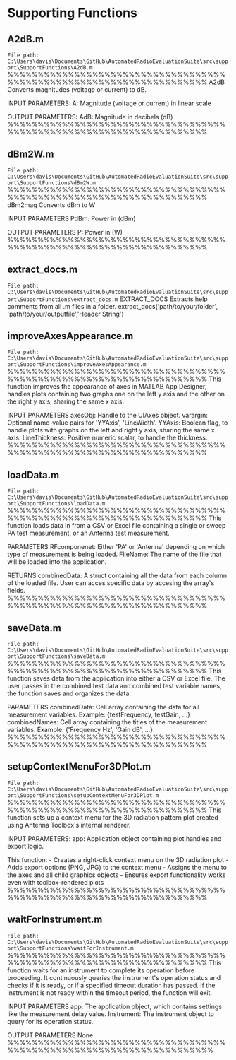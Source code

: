 # Supporting Functions

## A2dB.m
`File path: C:\Users\davis\Documents\GitHub\AutomatedRadioEvaluationSuite\src\support\SupportFunctions\A2dB.m`
 %%%%%%%%%%%%%%%%%%%%%%%%%%%%%%%%%%%%%%%%%%%%%%%%%%%%%%%%%%%%%%%%%%%%%
  A2dB Converts magnitudes (voltage or current) to dB.
 
  INPUT PARAMETERS:
    A:   Magnitude (voltage or current) in linear scale
 
  OUTPUT PARAMETERS:
    AdB: Magnitude in decibels (dB)
 %%%%%%%%%%%%%%%%%%%%%%%%%%%%%%%%%%%%%%%%%%%%%%%%%%%%%%%%%%%%%%%%%%%%%


## dBm2W.m
`File path: C:\Users\davis\Documents\GitHub\AutomatedRadioEvaluationSuite\src\support\SupportFunctions\dBm2W.m`
 %%%%%%%%%%%%%%%%%%%%%%%%%%%%%%%%%%%%%%%%%%%%%%%%%%%%%%%%%%%%%%%%%%%%%
  dBm2mag Converts dBm to W
 
  INPUT PARAMETERS
    PdBm: Power in (dBm)
 
  OUTPUT PARAMETERS
    P:    Power in (W)
 %%%%%%%%%%%%%%%%%%%%%%%%%%%%%%%%%%%%%%%%%%%%%%%%%%%%%%%%%%%%%%%%%%%%%


## extract_docs.m
`File path: C:\Users\davis\Documents\GitHub\AutomatedRadioEvaluationSuite\src\support\SupportFunctions\extract_docs.m`
 EXTRACT_DOCS Extracts help comments from all .m files in a folder.
    extract_docs('path/to/your/folder', 'path/to/your/outputfile','Header String')


## improveAxesAppearance.m
`File path: C:\Users\davis\Documents\GitHub\AutomatedRadioEvaluationSuite\src\support\SupportFunctions\improveAxesAppearance.m`
 %%%%%%%%%%%%%%%%%%%%%%%%%%%%%%%%%%%%%%%%%%%%%%%%%%%%%%%%%%%%%%%%%%%%%
  This function improves the appearance of axes in MATLAB App Designer,
  handles plots containing two graphs one on the left y axis and the 
  other on the right y axis, sharing the same x axis.
 
  INPUT PARAMETERS
    axesObj:       Handle to the UIAxes object.
    varargin:      Optional name-value pairs for 'YYAxis', 'LineWidth'.
    YYAxis:        Boolean flag, to handle plots with graphs on the 
                   left and right y axis, sharing the same x axis.
    LineThickness: Positive numeric scalar, to handle the thickness.
 %%%%%%%%%%%%%%%%%%%%%%%%%%%%%%%%%%%%%%%%%%%%%%%%%%%%%%%%%%%%%%%%%%%%%


## loadData.m
`File path: C:\Users\davis\Documents\GitHub\AutomatedRadioEvaluationSuite\src\support\SupportFunctions\loadData.m`
 %%%%%%%%%%%%%%%%%%%%%%%%%%%%%%%%%%%%%%%%%%%%%%%%%%%%%%%%%%%%%%%%%%%%%
  This function loads data in from a CSV or Excel file containing a 
  single or sweep PA test measurement, or an Antenna test measurement. 
 
  PARAMETERS
    RFcomponenet: Either 'PA' or 'Antenna' depending on which type of 
                  measurement is being loaded.
    FileName:     The name of the file that will be loaded into the
                  application.
 
  RETURNS
    combinedData: A struct containing all the data from each column of 
                  the loaded file. User can acces specific data by 
                  accesing the array's fields.
 %%%%%%%%%%%%%%%%%%%%%%%%%%%%%%%%%%%%%%%%%%%%%%%%%%%%%%%%%%%%%%%%%%%%%


## saveData.m
`File path: C:\Users\davis\Documents\GitHub\AutomatedRadioEvaluationSuite\src\support\SupportFunctions\saveData.m`
 %%%%%%%%%%%%%%%%%%%%%%%%%%%%%%%%%%%%%%%%%%%%%%%%%%%%%%%%%%%%%%%%%%%%%
  This function saves data from the application into either a CSV or
  Excel file. The user passes in the combined test data and combined 
  test variable names, the function saves and organizes the data.
 
  PARAMETERS
    combinedData:  Cell array containing the data for all measurement
                   variables. Example: {testFrequency, testGain, ...}
    combinedNames: Cell array containing the titles of the measurement
                   variables. Example: {'Frequency Hz', 'Gain dB', ...}
 %%%%%%%%%%%%%%%%%%%%%%%%%%%%%%%%%%%%%%%%%%%%%%%%%%%%%%%%%%%%%%%%%%%%%


## setupContextMenuFor3DPlot.m
`File path: C:\Users\davis\Documents\GitHub\AutomatedRadioEvaluationSuite\src\support\SupportFunctions\setupContextMenuFor3DPlot.m`
 %%%%%%%%%%%%%%%%%%%%%%%%%%%%%%%%%%%%%%%%%%%%%%%%%%%%%%%%%%%%%%%%%%%%%
  This function sets up a context menu for the 3D radiation pattern
  plot created using Antenna Toolbox's internal renderer.
 
  INPUT PARAMETERS:
    app: Application object containing plot handles and export logic.
 
  This function:
    - Creates a right-click context menu on the 3D radiation plot
    - Adds export options (PNG, JPG) to the context menu
    - Assigns the menu to the axes and all child graphics objects
    - Ensures export functionality works even with toolbox-rendered 
      plots
 %%%%%%%%%%%%%%%%%%%%%%%%%%%%%%%%%%%%%%%%%%%%%%%%%%%%%%%%%%%%%%%%%%%%%


## waitForInstrument.m
`File path: C:\Users\davis\Documents\GitHub\AutomatedRadioEvaluationSuite\src\support\SupportFunctions\waitForInstrument.m`
 %%%%%%%%%%%%%%%%%%%%%%%%%%%%%%%%%%%%%%%%%%%%%%%%%%%%%%%%%%%%%%%%%%%%%
  This function waits for an instrument to complete its operation 
  before proceeding. It continuously queries the instrument's operation
  status and checks if it is ready, or if a specified timeout duration
  has passed. If the instrument is not ready within the timeout 
  period, the function will exit.
 
  INPUT PARAMETERS
    app:         The application object, which contains settings like 
               the measurement delay value.
    Instrument:  The instrument object to query for its operation status.
 
  OUTPUT PARAMETERS
    None
 %%%%%%%%%%%%%%%%%%%%%%%%%%%%%%%%%%%%%%%%%%%%%%%%%%%%%%%%%%%%%%%%%%%%%%


